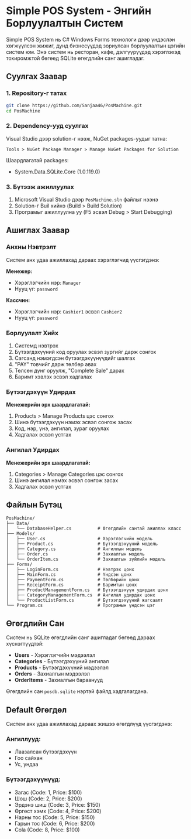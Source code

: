 # Simple POS System - Энгийн Борлуулалтын Систем

Simple POS System нь C# Windows Forms технологи дээр үндэслэн хөгжүүлсэн жижиг, дунд бизнесүүдэд зориулсан борлуулалтын цэгийн систем юм. Энэ систем нь ресторан, кафе, дэлгүүрүүдэд хэрэглэхэд тохиромжтой бөгөөд SQLite өгөгдлийн санг ашигладаг.

## Суулгах Заавар

### 1. Repository-г татах
```bash
git clone https://github.com/Sanjaa46/PosMachine.git
cd PosMachine
```

### 2. Dependency-ууд суулгах
Visual Studio дээр solution-г нээж, NuGet packages-уудыг татна:
```
Tools > NuGet Package Manager > Manage NuGet Packages for Solution
```

Шаардлагатай packages:
- System.Data.SQLite.Core (1.0.119.0)

### 3. Бүтээж ажиллуулах
1. Microsoft Visual Studio дээр `PosMachine.sln` файлыг нээнэ
2. Solution-г Buil хийнэ (Build > Build Solution)
3. Програмыг ажиллуулна уу (F5 эсвэл Debug > Start Debugging)

## Ашиглах Заавар

### Анхны Нэвтрэлт
Систем анх удаа ажиллахад дараах хэрэглэгчид үүсгэгдэнэ:

**Менежер:**
- Хэрэглэгчийн нэр: `Manager`
- Нууц үг: `password`

**Кассчин:**
- Хэрэглэгчийн нэр: `Cashier1` эсвэл `Cashier2`
- Нууц үг: `password`

### Борлуулалт Хийх
1. Системд нэвтрэх
2. Бүтээгдэхүүний код оруулах эсвэл зургийг дарж сонгох
3. Сагсанд нэмэгдсэн бүтээгдэхүүнүүдийг шалгах
4. "PAY" товчийг дарж төлбөр авах
5. Төлсөн дүнг оруулж, "Complete Sale" дарах
6. Баримт хэвлэх эсвэл хадгалах

### Бүтээгдэхүүн Удирдах
**Менежерийн эрх шаардлагатай:**
1. Products > Manage Products цэс сонгох
2. Шинэ бүтээгдэхүүн нэмэх эсвэл сонгож засах
3. Код, нэр, үнэ, ангилал, зураг оруулах
4. Хадгалах эсвэл устгах

### Ангилал Удирдах
**Менежерийн эрх шаардлагатай:**
1. Categories > Manage Categories цэс сонгох
2. Шинэ ангилал нэмэх эсвэл сонгож засах
3. Хадгалах эсвэл устгах

## Файлын Бүтэц

```
PosMachine/
├── Data/
│   └── DatabaseHelper.cs          # Өгөгдлийн сантай ажиллах класс
├── Models/
│   ├── User.cs                    # Хэрэглэгчийн модель
│   ├── Product.cs                 # Бүтээгдэхүүний модель
│   ├── Category.cs                # Ангиллын модель
│   ├── Order.cs                   # Захиалгын модель
│   └── OrderItem.cs               # Захиалгын зүйлийн модель
├── Forms/
│   ├── LoginForm.cs               # Нэвтрэх цонх
│   ├── MainForm.cs                # Үндсэн цонх
│   ├── PaymentForm.cs             # Төлбөрийн цонх
│   ├── ReceiptForm.cs             # Баримтын цонх
│   ├── ProductManagementForm.cs   # Бүтээгдэхүүн удирдах цонх
│   ├── CategoryManagementForm.cs  # Ангилал удирдах цонх
│   └── ProductListForm.cs         # Бүтээгдэхүүний жагсаалт
└── Program.cs                     # Програмын үндсэн цэг
```

## Өгөгдлийн Сан

Систем нь SQLite өгөгдлийн санг ашигладаг бөгөөд дараах хүснэгтүүдтэй:

- **Users** - Хэрэглэгчийн мэдээлэл
- **Categories** - Бүтээгдэхүүний ангилал
- **Products** - Бүтээгдэхүүний мэдээлэл
- **Orders** - Захиалгын мэдээлэл
- **OrderItems** - Захиалгын бараанууд

Өгөгдлийн сан `posdb.sqlite` нэртэй файлд хадгалагдана.

## Default Өгөгдөл

Систем анх удаа ажиллахад дараах жишээ өгөгдлүүд үүсгэгдэнэ:

### Ангиллууд:
- Лаазалсан бүтээгдэхүүн
- Гоо сайхан  
- Ус, ундаа

### Бүтээгдэхүүнүүд:
- Загас (Code: 1, Price: $100)
- Шош (Code: 2, Price: $200)
- Эрдэнэ шиш (Code: 3, Price: $150)
- Өргөст хэмх (Code: 4, Price: $200)
- Нарны тос (Code: 5, Price: $150)
- Гарын тос (Code: 6, Price: $200)
- Cola (Code: 8, Price: $100)
